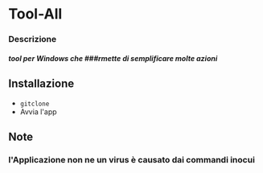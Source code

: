# Tool-All

### Descrizione
##### tool per Windows che ###rmette di semplificare molte azioni

## Installazione
+ `gitclone`
+ Avvia l'app

## Note
### l'Applicazione non ne un virus è causato dai commandi inocui
